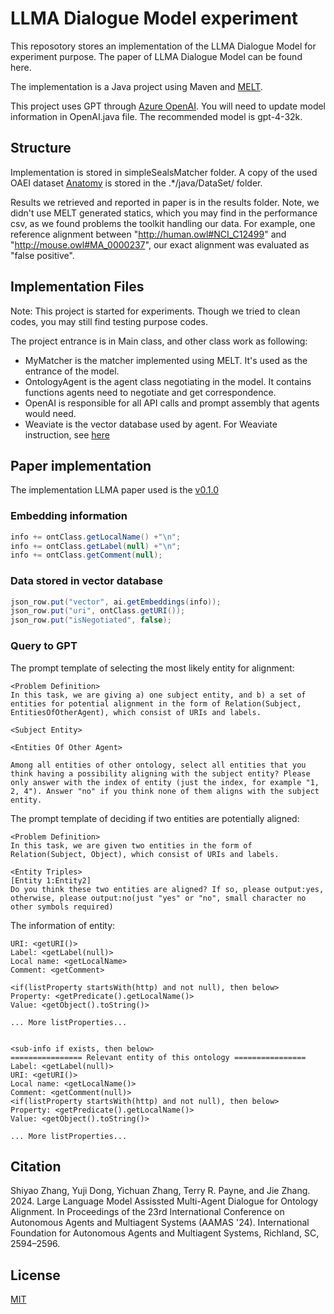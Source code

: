 # LLMA Dialogue Model experiment

This reposotory stores an implementation of the LLMA Dialogue Model for experiment purpose. The paper of LLMA Dialogue Model can be found here.

The implementation is a Java project using Maven and [MELT](https://dwslab.github.io/melt/).

This project uses GPT through [Azure OpenAI](https://azure.microsoft.com/en-gb/products/ai-services/openai-service/). You will need to update model information in OpenAI.java file. The recommended model is gpt-4-32k.

## Structure
Implementation is stored in simpleSealsMatcher folder. A copy of the used OAEI dataset [Anatomy](http://oaei.ontologymatching.org/2023/anatomy/index.html) is stored in the .*/java/DataSet/ folder.

Results we retrieved and reported in paper is in the results folder. Note, we didn't use MELT generated statics, which you may find in the performance csv, as we found problems the toolkit handling our data. For example, one reference alignment between "http://human.owl#NCI_C12499" and "http://mouse.owl#MA_0000237", our exact alignment was evaluated as "false positive".

## Implementation Files
Note: This project is started for experiments. Though we tried to clean codes, you may still find testing purpose codes.

The project entrance is in Main class, and other class work as following:
* MyMatcher is the matcher implemented using MELT. It's used as the entrance of the model.
* OntologyAgent is the agent class negotiating in the model. It contains functions agents need to negotiate and get correspondence.
* OpenAI is responsible for all API calls and prompt assembly that agents would need.
* Weaviate is the vector database used by agent. For Weaviate instruction, see [here](./simpleSealsMatcher/Weaviate/readme.md)

## Paper implementation
The implementation LLMA paper used is the [v0.1.0](https://github.com/JadeGreened/AI-Semantic-Alignment/releases/tag/v0.1.0)

### Embedding information

```JAVA
info += ontClass.getLocalName() +"\n";
info += ontClass.getLabel(null) +"\n";
info += ontClass.getComment(null);
```

### Data stored in vector database

```JAVA
json_row.put("vector", ai.getEmbeddings(info));
json_row.put("uri", ontClass.getURI());
json_row.put("isNegotiated", false);
```

### Query to GPT
The prompt template of selecting the most likely entity for alignment:
```
<Problem Definition>
In this task, we are giving a) one subject entity, and b) a set of entities for potential alignment in the form of Relation(Subject, EntitiesOfOtherAgent), which consist of URIs and labels.

<Subject Entity>

<Entities Of Other Agent>

Among all entities of other ontology, select all entities that you think having a possibility aligning with the subject entity? Please only answer with the index of entity (just the index, for example "1, 2, 4"). Answer "no" if you think none of them aligns with the subject entity.
```

The prompt template of deciding if two entities are potentially aligned:
```
<Problem Definition>
In this task, we are given two entities in the form of Relation(Subject, Object), which consist of URIs and labels.

<Entity Triples>
[Entity 1:Entity2]
Do you think these two entities are aligned? If so, please output:yes, otherwise, please output:no(just "yes" or "no", small character no other symbols required)
```

The information of entity:
```
URI: <getURI()>
Label: <getLabel(null)>
Local name: <getLocalName>
Comment: <getComment>

<if(listProperty startsWith(http) and not null), then below>
Property: <getPredicate().getLocalName()>
Value: <getObject().toString()>

... More listProperties...


<sub-info if exists, then below>
================ Relevant entity of this ontology ================
Label: <getLabel(null)>
URI: <getURI()>
Local name: <getLocalName()>
Comment: <getComment(null)>
<if(listProperty startsWith(http) and not null), then below>
Property: <getPredicate().getLocalName()>
Value: <getObject().toString()>

... More listProperties...
```


## Citation
Shiyao Zhang, Yuji Dong, Yichuan Zhang, Terry R. Payne, and Jie Zhang. 2024. Large Language Model Assissted Multi-Agent Dialogue for Ontology Alignment. In Proceedings of the 23rd International Conference on Autonomous Agents and Multiagent Systems (AAMAS '24). International Foundation for Autonomous Agents and Multiagent Systems, Richland, SC, 2594–2596.


## License
[MIT](LICENSE)
